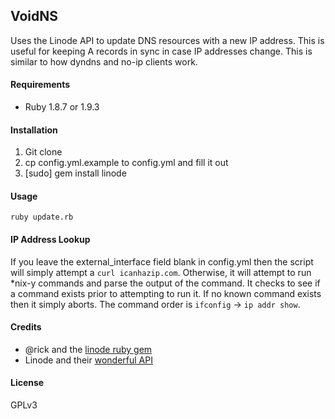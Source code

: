 ## VoidNS ##

Uses the Linode API to update DNS resources with a new IP address. This is useful for keeping A records in sync in case IP addresses change. This is similar to how dyndns and no-ip clients work.

#### Requirements ####

* Ruby 1.8.7 or 1.9.3

#### Installation ####

1. Git clone
2. cp config.yml.example to config.yml and fill it out
3. [sudo] gem install linode

#### Usage ####

`ruby update.rb`

#### IP Address Lookup ####

If you leave the external_interface field blank in config.yml then the script will simply attempt a `curl icanhazip.com`. Otherwise, it will attempt to run *nix-y commands and parse the output of the command. It checks to see if a command exists prior to attempting to run it. If no known command exists then it simply aborts. The command order is `ifconfig` -> `ip addr show`.

#### Credits ####

* @rick and the [linode ruby gem](https://github.com/rick/linode)
* Linode and their [wonderful API](http://www.linode.com/api/)

#### License ####

GPLv3
